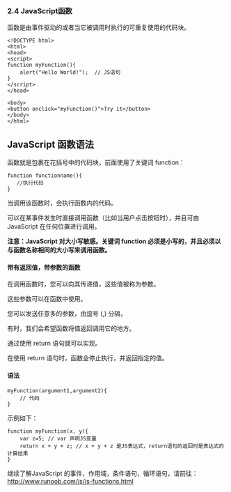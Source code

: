 ### 2.4 JavaScript函数

函数是由事件驱动的或者当它被调用时执行的可重复使用的代码块。

```
<!DOCTYPE html>
<html>
<head>
<script>
function myFunction(){
    alert("Hello World!");  // JS语句
}
</script>
</head>

<body>
<button onclick="myFunction()">Try it</button>
</body>
</html>
```

## JavaScript 函数语法

函数就是包裹在花括号中的代码块，前面使用了关键词 function：

```
function functionname(){
   //执行代码
}
```

当调用该函数时，会执行函数内的代码。

可以在某事件发生时直接调用函数（比如当用户点击按钮时），并且可由 JavaScript 在任何位置进行调用。

**注意：JavaScript 对大小写敏感。关键词 function 必须是小写的，并且必须以与函数名称相同的大小写来调用函数。**

#### 带有返回值，带参数的函数

在调用函数时，您可以向其传递值，这些值被称为参数。

这些参数可以在函数中使用。

您可以发送任意多的参数，由逗号 \(,\) 分隔，

有时，我们会希望函数将值返回调用它的地方。

通过使用 return 语句就可以实现。

在使用 return 语句时，函数会停止执行，并返回指定的值。

#### 语法

```
myFunction(argument1,argument2){
    // 代码
}
```

示例如下：

```
function myFunction(x, y){
    var z=5; // var 声明JS变量
    return x + y + z; // x + y + z 是JS表达式，return语句的返回时是表达式的计算结果 
}
```



继续了解JavaScript 的事件，作用域，条件语句，循环语句，请前往：http://www.runoob.com/js/js-functions.html



